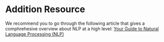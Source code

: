 # Addition Resource

We recommend you to go through the following article that gives a comphrehesive overview about NLP at a high level: [Your Guide to Natural Language Processing \(NLP\)](https://towardsdatascience.com/your-guide-to-natural-language-processing-nlp-48ea2511f6e1)

